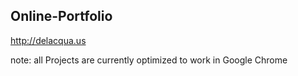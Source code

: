 Online-Portfolio
-------
http://delacqua.us

note: all Projects are currently optimized to work in Google Chrome
